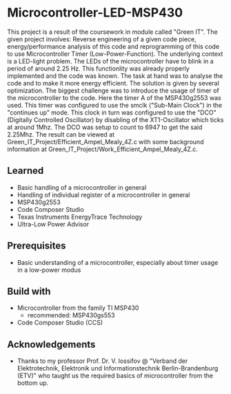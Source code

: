 # Microcontroller-LED-MSP430
This project is a result of the coursework in module called "Green IT". The given project involves: Reverse engineering of a given code piece, energy/performance analysis of this code and reprogramming of this code to use Microcontroller Timer (Low-Power-Function).
The underlying context is a LED-light problem. The LEDs of the microcontroller have to blink in a period of around 2.25 Hz. This functionlity was already properly implemented and the code was known. The task at hand was to analyse the code and to make it more energy efficient. The solution is given by several optimization. The biggest challenge was to introduce the usage of timer of the microcontroller to the code. Here the timer A of the MSP430g2553 was used. This timer was configured to use the smclk ("Sub-Main Clock") in the "continues up" mode. This clock in turn was configured to use the "DCO" (Digitally Controlled Oscillator) by disabling of the XT1-Oscillator which ticks at around 1Mhz. The DCO was setup to count to 6947 to get the said 2.25Mhz. The result can be viewed at Green_IT_Project/Efficient_Ampel_Mealy_4Z.c with some background information at Green_IT_Project/Work_Efficient_Ampel_Mealy_4Z.c.

## Learned
- Basic handling of a microcontroller in general
- Handling of individual register of a microcontroller in general
- MSP430g2553
- Code Composer Studio
- Texas Instruments EnergyTrace Technology
- Ultra-Low Power Advisor

## Prerequisites
- Basic understanding of a microcontroller, especially about timer usage in a low-power modus

## Build with
- Microcontroller from the family TI MSP430
  - recommended: MSP430gs553
- Code Composer Studio (CCS)

## Acknowledgements
- Thanks to my professor Prof. Dr. V. Iossifov @ "Verband der Elektrotechnik, Elektronik und Informationstechnik Berlin-Brandenburg (ETV)" who taught us the required basics of microcontroller from the bottom up.
